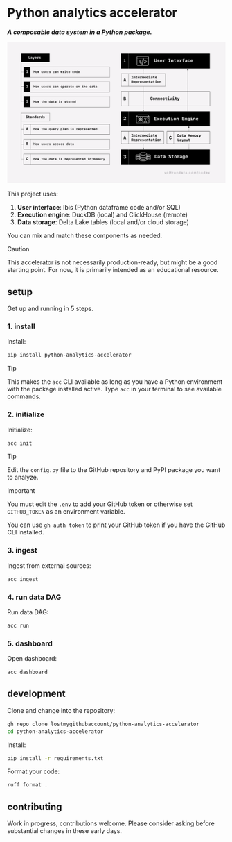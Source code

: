 # Python analytics accelerator

***A composable data system in a Python package.***

![layers](img/layers.png)

This project uses:

1. **User interface**: Ibis (Python dataframe code and/or SQL)
2. **Execution engine**: DuckDB (local) and ClickHouse (remote)
3. **Data storage**: Delta Lake tables (local and/or cloud storage)

You can mix and match these components as needed.

> [!CAUTION]
> This accelerator is not necessarily production-ready, but might be a good starting point. For now, it is primarily intended as an educational resource.

## setup

Get up and running in 5 steps.

### 1. install

Install:

```bash
pip install python-analytics-accelerator
```

> [!TIP]
> This makes the `acc` CLI available as long as you have a Python environment with the package installed active. Type `acc` in your terminal to see available commands.

### 2. initialize

Initialize:

```bash
acc init
```

> [!TIP]
> Edit the `config.py` file to the GitHub repository and PyPI package you want to analyze.

> [!IMPORTANT]
> You must edit the `.env` to add your GitHub token or otherwise set `GITHUB_TOKEN` as an environment variable.
>
> You can use `gh auth token` to print your GitHub token if you have the GitHub CLI installed.

### 3. ingest

Ingest from external sources:

```bash
acc ingest
```

### 4. run data DAG

Run data DAG:

```bash
acc run
```

### 5. dashboard

Open dashboard:

```bash
acc dashboard
```

## development

Clone and change into the repository:

```bash
gh repo clone lostmygithubaccount/python-analytics-accelerator
cd python-analytics-accelerator
```

Install:

```bash
pip install -r requirements.txt
```

Format your code:

```bash
ruff format .
```

## contributing

Work in progress, contributions welcome. Please consider asking before substantial changes in these early days.
